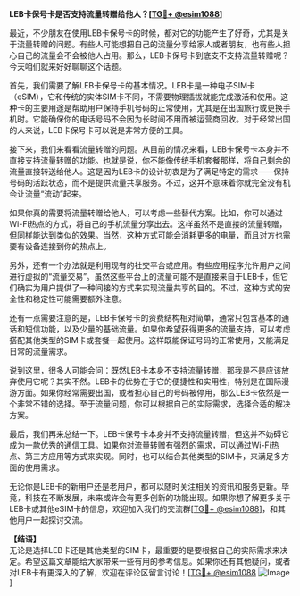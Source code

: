 **LEB卡保号卡是否支持流量转赠给他人？[[TG💪+ @esim1088](https://t.me/s/esim1088)]**

最近，不少朋友在使用LEB卡保号卡的时候，都对它的功能产生了好奇，尤其是关于流量转赠的问题。有些人可能想把自己的流量分享给家人或者朋友，也有些人担心自己的流量会不会被他人占用。那么，LEB卡保号卡到底支不支持流量转赠呢？今天咱们就来好好聊聊这个话题。

首先，我们需要了解LEB卡保号卡的基本情况。LEB卡是一种电子SIM卡（eSIM），它和传统的实体SIM卡不同，不需要物理插拔就能完成激活和使用。这种卡的主要用途是帮助用户保持手机号码的正常使用，尤其是在出国旅行或更换手机时。它能确保你的电话号码不会因为长时间不用而被运营商回收。对于经常出国的人来说，LEB卡保号卡可以说是非常方便的工具。

接下来，我们来看看流量转赠的问题。从目前的情况来看，LEB卡保号卡本身并不直接支持流量转赠的功能。也就是说，你不能像传统手机套餐那样，将自己剩余的流量直接转送给他人。这是因为LEB卡的设计初衷是为了满足特定的需求——保持号码的活跃状态，而不是提供流量共享服务。不过，这并不意味着你就完全没有机会让流量“流动”起来。

如果你真的需要将流量转赠给他人，可以考虑一些替代方案。比如，你可以通过Wi-Fi热点的方式，将自己的手机流量分享出去。这样虽然不是直接的流量转赠，但同样能达到类似的效果。当然，这种方式可能会消耗更多的电量，而且对方也需要有设备连接到你的热点上。

另外，还有一个办法就是利用现有的社交平台或应用。有些应用程序允许用户之间进行虚拟的“流量交易”。虽然这些平台上的流量可能不是直接来自于LEB卡，但它们确实为用户提供了一种间接的方式来实现流量共享的目的。不过，这种方式的安全性和稳定性可能需要额外注意。

还有一点需要注意的是，LEB卡保号卡的资费结构相对简单，通常只包含基本的通话和短信功能，以及少量的基础流量。如果你希望获得更多的流量支持，可以考虑搭配其他类型的SIM卡或套餐一起使用。这样既能保证号码的正常使用，又能满足日常的流量需求。

说到这里，很多人可能会问：既然LEB卡本身不支持流量转赠，那我是不是应该放弃使用它呢？其实不然。LEB卡的优势在于它的便捷性和实用性，特别是在国际漫游方面。如果你经常需要出国，或者担心自己的号码被停用，那么LEB卡依然是一个非常不错的选择。至于流量问题，你可以根据自己的实际需求，选择合适的解决方案。

最后，我们再来总结一下。LEB卡保号卡本身并不支持流量转赠，但这并不妨碍它成为一款优秀的通信工具。如果你对流量转赠有强烈的需求，可以通过Wi-Fi热点、第三方应用等方式来实现。同时，也可以结合其他类型的SIM卡，来满足多方面的使用需求。

无论你是LEB卡的新用户还是老用户，都可以随时关注相关的资讯和服务更新。毕竟，科技在不断发展，未来或许会有更多创新的功能出现。如果你想了解更多关于LEB卡或其他eSIM卡的信息，欢迎加入我们的交流群[[TG💪+ @esim1088](https://t.me/s/esim1088)]，和其他用户一起探讨交流。

**【结语】**  
无论是选择LEB卡还是其他类型的SIM卡，最重要的是要根据自己的实际需求来决定。希望这篇文章能给大家带来一些有用的参考信息。如果你还有其他疑问，或者对LEB卡有更深入的了解，欢迎在评论区留言讨论！[[TG💪+ @esim1088](https://t.me/s/esim1088) ![Image](https://i.postimg.cc/4NQfJmqS/Snipaste-2025-05-13-00-14-12.png)]